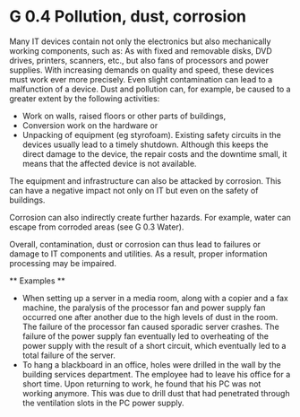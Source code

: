 G 0.4 Pollution, dust, corrosion
=====================================

Many IT devices contain not only the electronics but also mechanically working components, such as: As with fixed and removable disks, DVD drives, printers, scanners, etc., but also fans of processors and power supplies. With increasing demands on quality and speed, these devices must work ever more precisely. Even slight contamination can lead to a malfunction of a device. Dust and pollution can, for example, be caused to a greater extent by the following activities:

* Work on walls, raised floors or other parts of buildings,
* Conversion work on the hardware or
* Unpacking of equipment (eg styrofoam).
Existing safety circuits in the devices usually lead to a timely shutdown. Although this keeps the direct damage to the device, the repair costs and the downtime small, it means that the affected device is not available.

The equipment and infrastructure can also be attacked by corrosion. This can have a negative impact not only on IT but even on the safety of buildings.

Corrosion can also indirectly create further hazards. For example, water can escape from corroded areas (see G 0.3 Water).

Overall, contamination, dust or corrosion can thus lead to failures or damage to IT components and utilities. As a result, proper information processing may be impaired.

** Examples **

* When setting up a server in a media room, along with a copier and a fax machine, the paralysis of the processor fan and power supply fan occurred one after another due to the high levels of dust in the room. The failure of the processor fan caused sporadic server crashes. The failure of the power supply fan eventually led to overheating of the power supply with the result of a short circuit, which eventually led to a total failure of the server.
* To hang a blackboard in an office, holes were drilled in the wall by the building services department. The employee had to leave his office for a short time. Upon returning to work, he found that his PC was not working anymore. This was due to drill dust that had penetrated through the ventilation slots in the PC power supply.